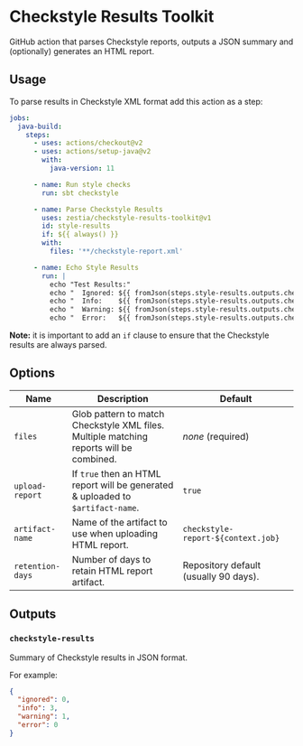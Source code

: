 # Checkstyle Results Toolkit

GitHub action that parses Checkstyle reports, outputs a JSON summary and (optionally) generates an HTML report.

## Usage

To parse results in Checkstyle XML format add this action as a step:

```yaml
jobs:
  java-build:
    steps:
      - uses: actions/checkout@v2
      - uses: actions/setup-java@v2
        with:
          java-version: 11

      - name: Run style checks
        run: sbt checkstyle

      - name: Parse Checkstyle Results
        uses: zestia/checkstyle-results-toolkit@v1
        id: style-results
        if: ${{ always() }}
        with:
          files: '**/checkstyle-report.xml'

      - name: Echo Style Results
        run: |
          echo "Test Results:"
          echo "  Ignored: ${{ fromJson(steps.style-results.outputs.checkstyle-results).ignored }}"
          echo "  Info:    ${{ fromJson(steps.style-results.outputs.checkstyle-results).info }}"
          echo "  Warning: ${{ fromJson(steps.style-results.outputs.checkstyle-results).warning }}"
          echo "  Error:   ${{ fromJson(steps.style-results.outputs.checkstyle-results).error }}"
```

**Note:** it is important to add an `if` clause to ensure that the Checkstyle results are always parsed.

## Options

| Name             | Description                                                                             | Default                               |
| ---------------- | --------------------------------------------------------------------------------------- | ------------------------------------- |
| `files`          | Glob pattern to match Checkstyle XML files. Multiple matching reports will be combined. | _none_ (required)                     |
| `upload-report`  | If `true` then an HTML report will be generated & uploaded to `$artifact-name`.         | `true`                                |
| `artifact-name`  | Name of the artifact to use when uploading HTML report.                                 | `checkstyle-report-${context.job}`    |
| `retention-days` | Number of days to retain HTML report artifact.                                          | Repository default (usually 90 days). |

## Outputs

### `checkstyle-results`

Summary of Checkstyle results in JSON format.

For example:

```json
{
  "ignored": 0,
  "info": 3,
  "warning": 1,
  "error": 0
}
```

